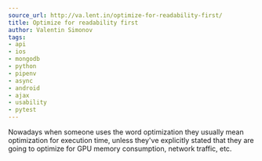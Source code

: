 ```yaml
---
source_url: http://va.lent.in/optimize-for-readability-first/
title: Optimize for readability first
author: Valentin Simonov
tags:
- api
- ios
- mongodb
- python
- pipenv
- async
- android
- ajax
- usability
- pytest
---
```


Nowadays when someone uses the word optimization they usually mean optimization for execution time, unless they\'ve explicitly stated that they are going to optimize for GPU memory consumption, network traffic, etc.
